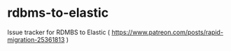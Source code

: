 # rdbms-to-elastic
Issue tracker for RDMBS to Elastic ( https://www.patreon.com/posts/rapid-migration-25361813 )
